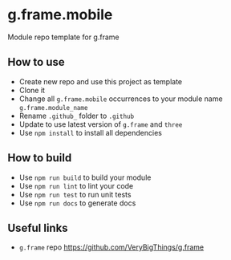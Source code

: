 # g.frame.mobile
Module repo template for g.frame

## How to use
* Create new repo and use this project as template
* Clone it
* Change all `g.frame.mobile` occurrences to your module name `g.frame.module_name`
* Rename `.github_` folder to `.github`
* Update to use latest version of `g.frame` and `three`
* Use `npm install` to install all dependencies


## How to build
* Use `npm run build` to build your module
* Use `npm run lint` to lint your code
* Use `npm run test` to run unit tests
* Use `npm run docs` to generate docs

## Useful links
* `g.frame` repo https://github.com/VeryBigThings/g.frame